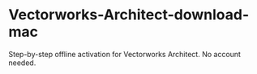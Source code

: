 # Vectorworks-Architect-download-mac
Step-by-step offline activation for Vectorworks Architect. No account needed.
